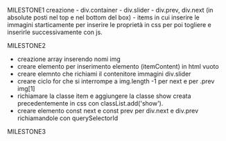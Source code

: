 MILESTONE1
creazione 
    - div.container
    - div.slider 
    - div.prev, div.next (in absolute posti nel top e nel bottom del box)
    - items in cui inserire le immagini starticamente per inserire le proprietà in css per poi  togliere e inserirle successivamente con js.

MILESTONE2
- creazione array inserendo nomi img
- creare elemento per inserimento elemento (itemContent) in html vuoto
- creare elemnto che richiami il contenitore immagini div.slider  
- creare ciclo for che si interrompe a img.length -1 per next e per .prev img[1]
- richiamare la classe item e aggiungere la classe show creata precedentemente in css con classList.add('show').
- creare elemento const next e const prev per div.next e div.prev richiamandole con querySelectorId

MILESTONE3